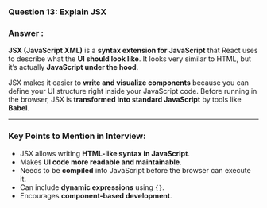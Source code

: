 
### **Question 13:** Explain JSX

### **Answer :**

**JSX (JavaScript XML)** is a **syntax extension for JavaScript** that React uses to describe what the **UI should look like**.
It looks very similar to HTML, but it’s actually **JavaScript under the hood**.

JSX makes it easier to **write and visualize components** because you can define your UI structure right inside your JavaScript code. Before running in the browser, JSX is **transformed into standard JavaScript** by tools like **Babel**.

---

### **Key Points to Mention in Interview:**

* JSX allows writing **HTML-like syntax in JavaScript**.
* Makes **UI code more readable and maintainable**.
* Needs to be **compiled** into JavaScript before the browser can execute it.
* Can include **dynamic expressions** using `{}`.
* Encourages **component-based development**.



